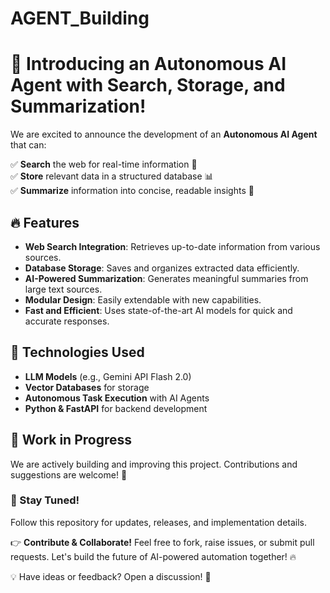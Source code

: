 # AGENT_Building
# 🚀 Introducing an Autonomous AI Agent with Search, Storage, and Summarization!

We are excited to announce the development of an **Autonomous AI Agent** that can:

✅ **Search** the web for real-time information 📡  
✅ **Store** relevant data in a structured database 📊  
✅ **Summarize** information into concise, readable insights 📝  

## 🔥 Features
- **Web Search Integration**: Retrieves up-to-date information from various sources.
- **Database Storage**: Saves and organizes extracted data efficiently.
- **AI-Powered Summarization**: Generates meaningful summaries from large text sources.
- **Modular Design**: Easily extendable with new capabilities.
- **Fast and Efficient**: Uses state-of-the-art AI models for quick and accurate responses.

## 🔧 Technologies Used
- **LLM Models** (e.g., Gemini API Flash 2.0)
- **Vector Databases** for storage
- **Autonomous Task Execution** with AI Agents
- **Python & FastAPI** for backend development

## 🚧 Work in Progress
We are actively building and improving this project. Contributions and suggestions are welcome! 🎯

### 📌 Stay Tuned!
Follow this repository for updates, releases, and implementation details. 

👉 **Contribute & Collaborate!**
Feel free to fork, raise issues, or submit pull requests. Let's build the future of AI-powered automation together! 🔥

💡 Have ideas or feedback? Open a discussion! 🚀
